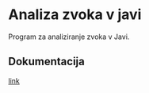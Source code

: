 # Analiza zvoka v javi

Program za analiziranje zvoka v Javi.

## Dokumentacija

[link](http://www.javazoom.net/javalayer/docs/docs1.0/javazoom/jl/decoder/Decoder.html#getOutputFrequency%28%29)